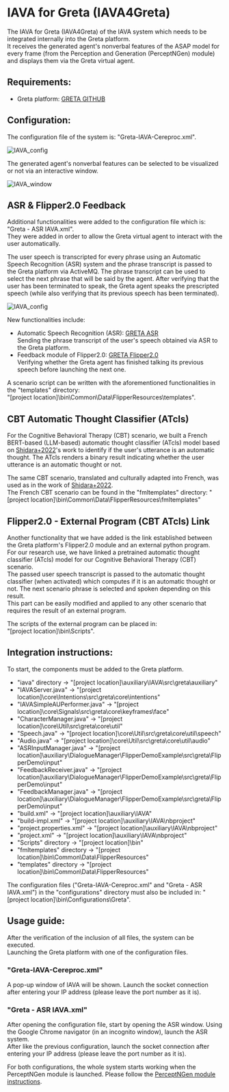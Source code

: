 # IAVA for Greta (IAVA4Greta)

The IAVA for Greta (IAVA4Greta) of the IAVA system which needs to be integrated internally into the Greta platform.\
It receives the generated agent's nonverbal features of the ASAP model for every frame (from the Perception and Generation (PerceptNGen) module) and displays them via the Greta virtual agent.

## Requirements:
 - Greta platform: [GRETA GITHUB](https://github.com/isir/greta)

## Configuration:
The configuration file of the system is: "Greta-IAVA-Cereproc.xml".

![IAVA_config](https://user-images.githubusercontent.com/44306168/213601696-225e9a5e-6d93-46ef-a9c0-b6b182e884b8.png)

The generated agent's nonverbal features can be selected to be visualized or not via an interactive window.

![IAVA_window](https://user-images.githubusercontent.com/44306168/213602148-510a2438-47eb-4afe-b230-5b45888fa4b8.png)

## ASR & Flipper2.0 Feedback
Additional functionalities were added to the configuration file which is: "Greta - ASR IAVA.xml".\
They were added in order to allow the Greta virtual agent to interact with the user automatically.

The user speech is transcripted for every phrase using an Automatic Speech Recognition (ASR) system and the phrase transcript is passed to the Greta platform via ActiveMQ. The phrase transcript can be used to select the next phrase that will be said by the agent. After verifying that the user has been terminated to speak, the Greta agent speaks the prescripted speech (while also verifying that its previous speech has been terminated).

![IAVA_config](https://user-images.githubusercontent.com/44306168/213603260-4ef7439b-2033-4632-a066-78eb75ee2051.png)

New functionalities include:
 - Automatic Speech Recognition (ASR): [GRETA ASR](https://github.com/isir/greta/wiki/ASR-Flipper2.0-MeaningMiner-Integration-Demo)\
 Sending the phrase transcript of the user's speech obtained via ASR to the Greta platform. 
 - Feedback module of Flipper2.0: [GRETA Flipper2.0](https://github.com/isir/greta/wiki/ASR-Flipper2.0-MeaningMiner-Integration-Demo)\
 Verifying whether the Greta agent has finished talking its previous speech before launching the next one.
 
 A scenario script can be written with the aforementioned functionalities in the "templates" directory: \
 "[project location]\bin\Common\Data\FlipperResources\templates".

## CBT Automatic Thought Classifier (ATcls)
 For the Cognitive Behavioral Therapy (CBT) scenario, we built a French BERT-based (LLM-based) automatic thought classifier (ATcls) model based on [Shidara+2022](https://www.frontiersin.org/articles/10.3389/fcomp.2022.762424/full)'s work to identify if the user's utterance is an automatic thought. The ATcls renders a binary result indicating whether the user utterance is an automatic thought or not.

 The same CBT scenario, translated and culturally adapted into French, was used as in the work of [Shidara+2022](https://www.frontiersin.org/articles/10.3389/fcomp.2022.762424/full).\
 The French CBT scenario can be found in the "fmltemplates" directory:
 "[project location]\bin\Common\Data\FlipperResources\fmltemplates"
 
## Flipper2.0 - External Program (CBT ATcls) Link
 Another functionality that we have added is the link established between the Greta platform's Flipper2.0 module and an external python program.\
 For our research use, we have linked a pretrained automatic thought classifier (ATcls) model for our Cognitive Behavioral Therapy (CBT) scenario.\
 The passed user speech transcript is passed to the automatic thought classifier (when activated) which computes if it is an automatic thought or not. The next scenario phrase is selected and spoken depending on this result.\
 This part can be easily modified and applied to any other scenario that requires the result of an external program.
 
 The scripts of the external program can be placed in: \
 "[project location]\bin\Scripts".
 
 ## Integration instructions:
To start, the components must be added to the Greta platform.
 - "iava" directory -> "[project location]\auxiliary\IAVA\src\greta\auxiliary"
 - "IAVAServer.java" -> "[project location]\core\Intentions\src\greta\core\intentions"
 - "IAVASimpleAUPerformer.java" -> "[project location]\core\Signals\src\greta\core\keyframes\face"
 - "CharacterManager.java" -> "[project location]\core\Util\src\greta\core\util"
 - "Speech.java" -> "[project location]\core\Util\src\greta\core\util\speech"
 - "Audio.java" -> "[project location]\core\Util\src\greta\core\util\audio"
 - "ASRInputManager.java" -> "[project location]\auxiliary\DialogueManager\FlipperDemoExample\src\greta\FlipperDemo\input"
 - "FeedbackReceiver.java" -> "[project location]\auxiliary\DialogueManager\FlipperDemoExample\src\greta\FlipperDemo\input"
 - "FeedbackManager.java" -> "[project location]\auxiliary\DialogueManager\FlipperDemoExample\src\greta\FlipperDemo\input"
 - "build.xml" -> "[project location]\auxiliary\IAVA" 
 - "build-impl.xml" -> "[project location]\auxiliary\IAVA\nbproject"
 - "project.properties.xml" -> "[project location]\auxiliary\IAVA\nbproject"
 - "project.xml" -> "[project location]\auxiliary\IAVA\nbproject"
 - "Scripts" directory -> "[project location]\bin"
 - "fmltemplates" directory -> "[project location]\bin\Common\Data\FlipperResources"
 - "templates" directory -> "[project location]\bin\Common\Data\FlipperResources"
 
The configuration files ("Greta-IAVA-Cereproc.xml" and "Greta - ASR IAVA.xml") in the "configurations" directory must also be included in: "[project location]\bin\Configurations\Greta".

## Usage guide:
After the verification of the inclusion of all files, the system can be executed.\
Launching the Greta platform with one of the configuration files.

### "Greta-IAVA-Cereproc.xml"
A pop-up window of IAVA will be shown. Launch the socket connection after entering your IP address (please leave the port number as it is).

### "Greta - ASR IAVA.xml"
After opening the configuration file, start by opening the ASR window. Using the Google Chrome navigator (in an incognito window), launch the ASR system.\
After like the previous configuration, launch the socket connection after entering your IP address (please leave the port number as it is).

For both configurations, the whole system starts working when the PerceptNGen module is launched. Please follow the [PerceptNGen module instructions](https://github.com/jieywoo/IAVA/blob/main/PerceptNGen/README.md).

